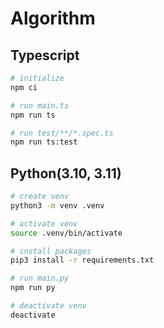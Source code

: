 # Algorithm

## Typescript

```bash
# initialize
npm ci

# run main.ts
npm run ts

# run test/**/*.spec.ts
npm run ts:test
```

## Python(3.10, 3.11)

```bash
# create venv
python3 -m venv .venv

# activate venv
source .venv/bin/activate

# install packages
pip3 install -r requirements.txt

# run main.py
npm run py

# deactivate venv
deactivate
```
